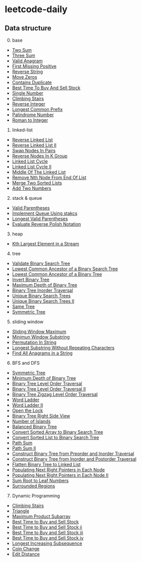 # leetcode-daily

## Data structure

0. base
  - [Two Sum](map-set/1.two-sum.py)
  - [Three Sum](map-set/15.3-sum.py)
  - [Valid Anagram](map-set/242.valid-anagram.py)
  - [First Missing Positive](map-set/41.first-missing-positive.py)
  - [Reverse String](easy/344.reverse-string.py)
  - [Move Zeros](easy/283.move-zeroes.py)
  - [Contains Duplicate](easy/217.contains-duplicate.py)
  - [Best Time To Buy And Sell Stock](easy/122.best-time-to-buy-and-sell-stock-ii.py)
  - [Single Number](easy/136.single-number.py)
  - [Climbing Stairs](easy/70.climbing-stairs.py)
  - [Reverse Integer](easy/7.reverse-integer.py)
  - [Longest Common Prefix](easy/14.longest-common-prefix.py)
  - [Palindrome Number](easy/9.palindrome-number.py)
  - [Roman to Integer](easy/13.roman-to-integer.py)

1. linked-list
  - [Reverse Linked List](linked-list/206.reverse-linked-list.py) 
  - [Reverse Linked List II](linked-list/142.linked-list-cycle-ii.py)
  - [Swap Nodes In Pairs](linked-list/24.swap-nodes-in-pairs.py)
  - [Reverse Nodes In K Group](linked-list/25.reverse-nodes-in-k-group.py)
  - [Linked List Cycle](linked-list/141.linked-list-cycle.py)
  - [Linked List Cycle II](linked-list/92.reverse-linked-list-ii.py)
  - [Middle Of The Linked List](linked-list/876.middle-of-the-linked-list.py)
  - [Remove Nth Node From End Of List](linked-list/19.remove-nth-node-from-end-of-list.py)
  - [Merge Two Sorted Lists](linked-list/21.merge-two-sorted-lists.py)
  - [Add Two Numbers](linked-list/2.add-two-numbers.py)

2. stack & queue
  - [Valid Parentheses](stack-queue/20.valid-parentheses.py)
  - [Implement Queue Using stakcs](stack-queue/232.implement-queue-using-stacks.py)
  - [Longest Valid Parentheses](stack-queue/32.longest-valid-parentheses.py)
  - [Evaluate Reverse Polish Notation](stack-queue/150.evaluate-reverse-polish-notation.py)

3. heap
  - [Kth Largest Element in a Stream](heap/703.kth-largest-element-in-a-stream.py)

4. tree
  - [Validate Binary Search Tree](tree/98.validate-binary-search-tree.py)
  - [Lowest Common Ancestor of a Binary Search Tree](tree/235.lowest-common-ancestor-of-a-binary-search-tree.py)
  - [Lowest Common Ancestor of a Binary Tree](tree/236.lowest-common-ancestor-of-a-binary-tree.py)
  - [Invert Binary Tree]((tree/226.invert-binary-tree.py))
  - [Maximum Depth of Binary Tree](tree/104.maximum-depth-of-binary-tree.py)
  - [Binary Tree Inorder Traversal](tree/94.binary-tree-inorder-traversal.py)
  - [Unique Binary Search Trees](tree/96.unique-binary-search-trees.py)
  - [Unique Binary Search Trees II](tree/95.unique-binary-search-trees-ii.py)
  - [Same Tree](tree/100.same-tree.py)
  - [Symmetric Tree](tree/101.symmetric-tree.py)

5. sliding window
  - [Sliding Window Maximum](sliding-window/239.sliding-window-maximum.py)
  - [Minimun Window Substring](sliding-window/76.minimum-window-substring.py)
  - [Permutation In String](sliding-window/567.permutation-in-string.py)
  - [Longest Substring Without Repeating Characters](sliding-window/3.longest-substring-without-repeating-characters.py)
  - [Find All Anagrams in a String](sliding-window/438.find-all-anagrams-in-a-string.py)
6. BFS and DFS
  - [Symmetric Tree](search/101.symmetric-tree.py)
  - [Minimum Depth of Binary Tree](search/111.minimum-depth-of-binary-tree.py)
  - [Binary Tree Level Order Traversal](search/102.binary-tree-level-order-traversal.py)
  - [Binary Tree Level Order Traversal II](search/107.binary-tree-level-order-traversal-ii.py)
  - [Binary Tree Zigzag Level Order Traversal](search/103.binary-tree-zigzag-level-order-traversal.py)
  - [Word Ladder](search/127.word-ladder.py)
  - [Word Ladder II](search/126.word-ladder-ii.py)
  - [Open the Lock](search/752.open-the-lock.py)
  - [Binary Tree Right Side View](search/199.binary-tree-right-side-view.py)
  - [Number of Islands](search/200.number-of-islands.py)
  - [Balanced Binary Tree](search/110.balanced-binary-tree.py)
  - [Convert Sorted Array to Binary Search Tree](search/108.convert-sorted-array-to-binary-search-tree.py)
  - [Convert Sorted List to Binary Search Tree](search/109.convert-sorted-list-to-binary-search-tree.py)
  - [Path Sum](tree/112.path-sum.py)
  - [Path Sum II](search/113.path-sum-ii.py)
  - [Construct Binary Tree from Preorder and Inorder Traversal](search/105.construct-binary-tree-from-preorder-and-inorder-traversal.py)
  - [Construct Binary Tree from Inorder and Postorder Traversal](search/106.construct-binary-tree-from-inorder-and-postorder-traversal.py)
  - [Flatten Binary Tree to Linked List](search/114.flatten-binary-tree-to-linked-list.py)
  - [Populating Next Right Pointers in Each Node](search/116.populating-next-right-pointers-in-each-node.py)
  - [Populating Next Right Pointers in Each Node II](search/117.populating-next-right-pointers-in-each-node-ii.py)
  - [Sum Root to Leaf Numbers](search/129.sum-root-to-leaf-numbers.py)
  - [Surrounded Regions](search/130.surrounded-regions.py)

7. Dynamic Programming
  - [Climbing Stairs](dp/70.climbing-stairs.py)
  - [Triangle](dp/120.triangle.py)
  - [Maximum Product Subarray](dp/152.maximum-product-subarray.py)
  - [Best Time to Buy and Sell Stock](dp/123.best-time-to-buy-and-sell-stock.py)
  - [Best Time to Buy and Sell Stock ii](dp/123.best-time-to-buy-and-sell-stock-ii.py)
  - [Best Time to Buy and Sell Stock iii](dp/123.best-time-to-buy-and-sell-stock-iii.py)
  - [Best Time to Buy and Sell Stock iv](dp/123.best-time-to-buy-and-sell-stock-iv.py)
  - [Longest Increasing Subsequence](dp/300.longest-increasing-subsequence.py)
  - [Coin Change](dp/322.coin-change.py)
  - [Edit Distance](dp/72.edit-distance.py)